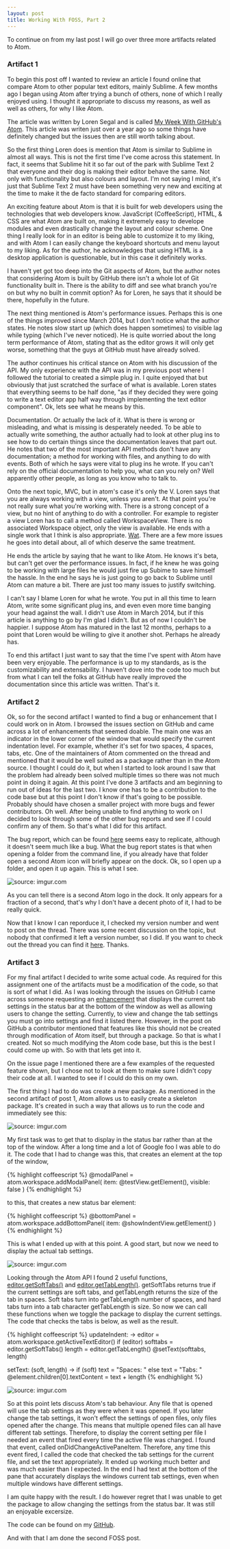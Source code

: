 ```yaml
---
layout: post
title: Working With FOSS, Part 2
---
```


To continue on from my last post I will go over three more artifacts related to Atom.

<!--excerpt-->

<h3>Artifact 1</h3>

To begin this post off I wanted to review an article I found online that compare Atom to other popular text editors, mainly Sublime. A few months ago I began using Atom after trying a bunch of others, none of which I really enjoyed using. I thought it appropriate to discuss my reasons, as well as well as others, for why I like Atom.

The article was written by Loren Segal and is called [My Week With GitHub's Atom](http://gnuu.org/2014/03/10/my-week-with-githubs-atom-editor/). This article was writen just over a year ago so some things have definitely changed but the issues then are still worth talking about.

So the first thing Loren does is mention that Atom is similar to Sublime in almost all ways. This is not the first time I've come across this statement. In fact, it seems that Sublime hit it so far out of the park with Sublime Text 2 that everyone and their dog is making their editor behave the same. Not only with functionality but also colours and layout. I'm not saying I mind, it's just that Sublime Text 2 must have been something very new and exciting at the time to make it the de facto standard for comparing editors.

An exciting feature about Atom is that it is built for web developers using the technologies that web developers know. JavaScript (CoffeeScript), HTML, & CSS are what Atom are built on, making it extremely easy to develope modules and even drastically change the layout and colour scheme. One thing I really look for in an editor is being able to customize it to my liking, and with Atom I can easily change the keyboard shortcuts and menu layout to my liking. As for the author, he acknowledges that using HTML is a desktop application is questionable, but in this case it definitely works.

I haven't yet got too deep into the Git aspects of Atom, but the author notes that considering Atom is built by GitHub there isn't a whole lot of Git functionality built in. There is the ability to diff and see what branch you're on but why no built in commit option? As for Loren, he says that it should be there, hopefully in the future.

The next thing mentioned is Atom's performance issues. Perhaps this is one of the things improved since March 2014, but I don't notice what the author states. He notes slow start up (which does happen sometimes) to visible lag while typing (which I've never noticed). He is quite worried about the long term performance of Atom, stating that as the editor grows it will only get worse, something that the guys at GitHub must have already solved.

The author continues his critical stance on Atom with his discussion of the API. My only experience with the API was in my previous post where I followed the tutorial to created a simple plug in. I quite enjoyed that but obviously that just scratched the surface of what is available. Loren states that everything seems to be half done, "as if they decided they were going to write a text editor app half way through implementing the text editor component". Ok, lets see what he means by this.

Documentation. Or actually the lack of it. What is there is wrong or misleading, and what is missing is desperately needed. To be able to actually write something, the author actually had to look at other plug ins to see how to do certain things since the documentation leaves that part out. He notes that two of the most important API methods don't have any documentation; a method for working with files, and anything to do with events. Both of which he says were vital to plug ins he wrote. If you can't rely on the official documentation to help you, what can you rely on? Well apparently other people, as long as you know who to talk to.

Onto the next topic, MVC, but in atom's case it's only the V. Loren says that you are always working with a view, unless you aren't. At that point you're not really sure what you're working with. There is a strong concept of a view, but no hint of anything to do with a controller. For example to register a view Loren has to call a method called WorkspaceView. There is no associated Workspace object, only the view is available. He ends with a single work that I think is also appropriate. [Wat](http://i0.kym-cdn.com/photos/images/newsfeed/000/173/576/Wat8.jpg?1315930535). There are a few more issues he goes into detail about, all of which deserve the same treatment.

He ends the article by saying that he want to like Atom. He knows it's beta, but can't get over the performance issues. In fact, if he knew he was going to be working with large files he would just fire up Subime to save himself the hassle. In the end he says he is just going to go back to Sublime until Atom can mature a bit. There are just too many issues to justify switching.

I can't say I blame Loren for what he wrote. You put in all this time to learn Atom, write some significant plug ins, and even even more time banging your head against the wall. I didn't use Atom in March 2014, but if this article is anything to go by I'm glad I didn't. But as of now I couldn't be happier. I suppose Atom has matured in the last 12 months, perhaps to a point that Loren would be willing to give it another shot. Perhaps he already has.

To end this artifact I just want to say that the time I've spent with Atom have been very enjoyable. The performance is up to my standards, as is the customizability and extensability. I haven't dove into the code too much but from what I can tell the folks at GitHub have really improved the documentation since this article was written. That's it.

<h3>Artifact 2</h3>

Ok, so for the second artifact I wanted to find a bug or enhancement that I could work on in Atom. I browsed the issues section on GitHub and came across a lot of enhancements that seemed doable. The main one was an indicator in the lower corner of the window that would specify the current indentation level. For example, whether it's set for two spaces, 4 spaces, tabs, etc. One of the maintainers of Atom commented on the thread and mentioned that it would be well suited as a package rather than in the Atom source. I thought I could do it, but when I started to look around I saw that the problem had already been solved multiple times so there was not much point in doing it again. At this point I've  done 3 artifacts and am beginning to run out of ideas for the last two. I know one has to be a contribution to the code base but at this point I don't know if that's going to be possible. Probably should have chosen a smaller project with more bugs and fewer contributors. Oh well. After being unable to find anything to work on I decided to look through some of the other bug reports and see if I could confirm any of them. So that's what I did for this artifact.

The bug report, which can be found [here](https://github.com/atom/atom/issues/2964) seems easy to replicate, although it doesn't seem much like a bug. What the bug report states is that when opening a folder from the command line, if you already have that folder open a second Atom icon will briefly appear on the dock. Ok, so I open up a folder, and open it up again. This is what I see.

<img src="http://i.imgur.com/maPusgj.png" title="source: imgur.com" />

As you can tell there is a second Atom logo in the dock. It only appears for a fraction of a second, that's why I don't have a decent photo of it, I had to be really quick.

Now that I know I can reporduce it, I checked my version number and went to post on the thread. There was some recent discussion on the topic, but nobody that confirmed it left a version number, so I did. If you want to check out the thread you can find it [here](https://github.com/atom/atom/issues/2964). Thanks.

<h3>Artifact 3</h3>

For my final artifact I decided to write some actual code. As required for this assignment one of the artifacts must be a modification of the code, so that is sort of what I did. As I was looking through the issues on GitHub I came across someone requesting an [enhancement](https://github.com/atom/atom/issues/6057) that displays the current tab settings in the status bar at the bottom of the window as well as allowing users to change the setting. Currently, to view and change the tab settings you must go into settings and find it listed there. However, in the post on GitHub a contributor mentioned that features like this should not be created through modification of Atom itself, but through a package. So that is what I created. Not so much modifying the Atom code base, but this is the best I could come up with. So with that lets get into it.

On the issue page I mentioned there are a few examples of the requested feature shown, but I chose not to look at them to make sure I didn't copy their code at all. I wanted to see if I could do this on my own.

The first thing I had to do was create a new package. As mentioned in the second artifact of post 1, Atom allows us to easily create a skeleton package. It's created in such a way that allows us to run the code and immediately see this:

<img src="http://i.imgur.com/Mum4syZ.png" title="source: imgur.com" />

My first task was to get that to display in the status bar rather than at the top of the window. After a long time and a lot of Google foo I was able to do it. The code that I had to change was this, that creates an element at the top of the window,

{% highlight coffeescript %}
@modalPanel = atom.workspace.addModalPanel(
    item: @testView.getElement(),
    visible: false
)
{% endhighlight %}

to this, that creates a new status bar element:

{% highlight coffeescript %}
@bottomPanel = atom.workspace.addBottomPanel(
    item: @showIndentView.getElement()
)
{% endhighlight %}

This is what I ended up with at this point. A good start, but now we need to display the actual tab settings.

<img src="http://i.imgur.com/9t9HJzR.png" title="source: imgur.com" />

Looking through the Atom API I found 2 useful functions, [editor.getSoftTabs()](https://atom.io/docs/api/v0.188.0/TextEditor#instance-getSoftTabs) and [editor.getTabLength()](https://atom.io/docs/api/v0.188.0/TextEditor#instance-getTabLength). getSoftTabs returns true if the current settings are soft tabs, and getTabLength returns the size of the tab in spaces. Soft tabs turn into getTabLength number of spaces, and hard tabs turn into a tab character getTabLength is size. So now we can call these functions when we toggle the package to display the current settings. The code that checks the tabs is below, as well as the result.

{% highlight coffeescript %}
updateIndent: ->
  editor = atom.workspace.getActiveTextEditor()
    if (editor)
      softtabs = editor.getSoftTabs()
      length = editor.getTabLength()
      @setText(softtabs, length)

setText: (soft, length) ->
  if (soft)
    text = "Spaces: "
  else
    text = "Tabs: "
  @element.children[0].textContent = text + length
{% endhighlight %}

<img src="http://i.imgur.com/bAiFRO4.png" title="source: imgur.com" />

So at this point lets discuss Atom's tab behaviour. Any file that is opened will use the tab settings as they were when it was opened. If you later change the tab settings, it won't effect the settings of open files, only files opened after the change. This means that multiple opened files can all have different tab settings. Therefore, to display the corrent setting per file I needed an event that fired every time the active file was changed. I found that event, called onDidChangeActivePaneItem. Therefore, any time this event fired, I called the code that checked the tab settings for the current file, and set the text appropriately. It ended up working much better and was much easier than I expected. In the end I had text at the bottom of the pane that accurately displays the windows current tab settings, even when multiple windows have different settings.

I am quite happy with the result. I do however regret that I was unable to get the package to allow changing the settings from the status bar. It was still an enjoyable excersize.

The code can be found on my [GitHub](https://github.com/lhoworko/show-indent).

And with that I am done the second FOSS post.
